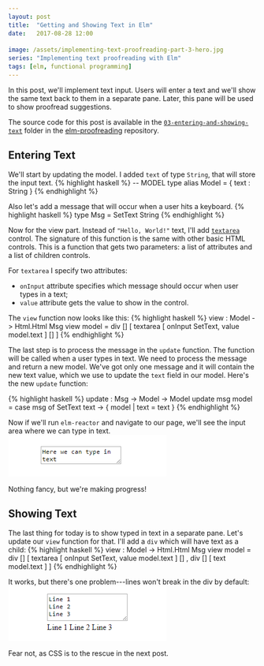 ```yaml
---
layout: post
title:  "Getting and Showing Text in Elm"
date:   2017-08-28 12:00

image: /assets/implementing-text-proofreading-part-3-hero.jpg
series: "Implementing text proofreading with Elm"
tags: [elm, functional programming]
---
```


In this post, we'll implement text input. Users will enter a text and we'll show the same text back to them in a separate pane. Later, this pane will be used to show proofread suggestions.

The source code for this post is available in the [`03-entering-and-showing-text`](https://github.com/dmitryrogozhny/elm-proofreading/tree/master/03-entering-and-showing-text) folder in the [elm-proofreading](https://github.com/dmitryrogozhny/elm-proofreading/) repository.

## Entering Text
We'll start by updating the model. I added `text` of type `String`, that will store the input text.
{% highlight haskell %}
-- MODEL
type alias Model =
    { text : String
    }
{% endhighlight %}

Also let's add a message that will occur when a user hits a keyboard.
{% highlight haskell %}
type Msg
    = SetText String
{% endhighlight %}

Now for the view part. Instead of `"Hello, World!"` text, I'll add [`textarea`](http://package.elm-lang.org/packages/elm-lang/html/2.0.0/Html#textarea) control. The signature of this function is the same with other basic HTML controls. This is a function that gets two parameters: a list of attributes and a list of children controls.

For `textarea` I specify two attributes:
- `onInput` attribute specifies which message should occur when user types in a text;
- `value` attribute gets the value to show in the control.

The `view` function now looks like this:
{% highlight haskell %}
view : Model -> Html.Html Msg
view model =
    div []
        [ textarea [ onInput SetText, value model.text ] []
        ]
{% endhighlight %}

The last step is to process the message in the `update` function. The function will be called when a user types in text. We need to process the message and return a new model. We've got only one message and it will contain the new text value, which we use to update the `text` field in our model. Here's the new `update` function:

{% highlight haskell %}
update : Msg -> Model -> Model
update msg model =
    case msg of
        SetText text ->
            { model | text = text }
{% endhighlight %}

Now if we'll run `elm-reactor` and navigate to our page, we'll see the input area where we can type in text.
![textarea](/assets/implementing-text-proofreading-with-elm-textarea.png)

Nothing fancy, but we're making progress!

## Showing Text

The last thing for today is to show typed in text in a separate pane. Let's update our `view` function for that. I'll add a `div`    which will have text as a child:
{% highlight haskell %}
view : Model -> Html.Html Msg
view model =
    div []
        [ textarea [ onInput SetText, value model.text ] []
        , div
            []
            [ text model.text ]
        ]
{% endhighlight %}

It works, but there's one problem---lines won't break in the div by default:
![textarea and div](/assets/implementing-text-proofreading-with-elm-textarea-and-div.png)


Fear not, as CSS is to the rescue in the next post.

